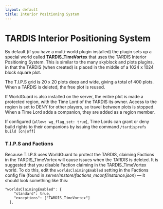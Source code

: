 ```yaml
---
layout: default
title: Interior Positioning System
---
```


# TARDIS Interior Positioning System

By default (if you have a multi-world plugin installed) the plugin sets up a special world called **TARDIS\_TimeVortex** that uses the TARDIS Interior Positioning System. This is similar to the many skyblock and plots plugins, in that the TARDIS (when created) is placed in the middle of a 1024 x 1024 block square plot.

The T.I.P.S grid is 20 x 20 plots deep and wide, giving a total of 400 plots. When a TARDIS is deleted, the free plot is reused.

If WorldGuard is also installed on the server, the entire plot is made a protected region, with the Time Lord of the TARDIS its owner. Access to the region is set to DENY for other players, so travel between plots is stopped. When a Time Lord adds a companion, they are added as a region member.

If configured (`allow: wg_flag_set: true`), Time Lords can grant or deny build rights to their companions by issuing the command `/tardisprefs build [on|off]`

### T.I.P.S and Factions

Because T.I.P.S uses WorldGuard to protect the TARDIS, claiming Factions in the TARDIS\_TimeVortex will cause issues when the TARDIS is deleted. It is suggested that you disable Faction claiming in the TARDIS\_TimeVortex world. To do this, edit the `worldsClaimingEnabled` setting in the Factions config file (found in _server/mstore/factions\_mconf/instance.json_) — it should look something like this:

    "worldsClaimingEnabled": {
        "standard": true,
        "exceptions": ["TARDIS_TimeVortex"]
      },

